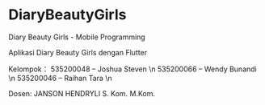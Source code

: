 # DiaryBeautyGirls
 Diary Beauty Girls - Mobile Programming 

 Aplikasi Diary Beauty Girls dengan Flutter 

 Kelompok： 
 535200048 – Joshua Steven \n 
 535200066 – Wendy Bunandi \n 
 535200046 – Raihan Tara \n

 Dosen: JANSON HENDRYLI S. Kom. M.Kom.
